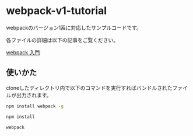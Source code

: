 # webpack-v1-tutorial
webpackのバージョン1系に対応したサンプルコードです。

各ファイルの詳細は以下の記事をご覧ください。

[webpack 入門](http://qiita.com/soarflat/items/28bf799f7e0335b68186)

## 使いかた

cloneしたディレクトリ内で以下のコマンドを実行すればバンドルされたファイルが出力されます。

```sh
npm install webpack -g
```

```sh
npm install
```

```
webpack
```